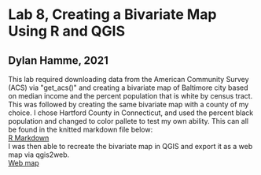 # Lab 8, Creating a Bivariate Map Using R and QGIS
## Dylan Hamme, 2021

This lab required downloading data from the American Community Survey (ACS) via "get_acs()" and creating a bivariate map of Baltimore city based on median income and the percent population that is white by census tract. This was followed by creating the same bivariate map with a county of my choice. I chose Hartford County in Connecticut, and used the percent black population and changed to color pallete to test my own ability. This can all be found in the knitted markdown file below:
<br>
<a href="Lab_8.zip">R Markdown<a/>
<br>
I was then able to recreate the bivariate map in QGIS and export it as a web map via qgis2web.
  <br>
<a href="NH_County_Lab_8.html">Web map<a/>
